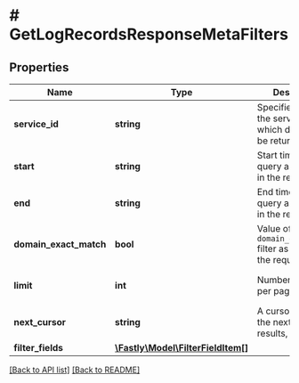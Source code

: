 # # GetLogRecordsResponseMetaFilters

## Properties

Name | Type | Description | Notes
------------ | ------------- | ------------- | -------------
**service_id** | **string** | Specifies the ID of the service for which data should be returned. | [optional] 
**start** | **string** | Start time for the query as supplied in the request. | [optional] 
**end** | **string** | End time for the query as supplied in the request. | [optional] 
**domain_exact_match** | **bool** | Value of the `domain_exact_match` filter as supplied in the request. | [optional] 
**limit** | **int** | Number of records per page. | [optional]  [defaults to 20]
**next_cursor** | **string** | A cursor to specify the next page of results, if any. | [optional] 
**filter_fields** | [**\Fastly\Model\FilterFieldItem[]**](FilterFieldItem.md) |  | [optional] 


[[Back to API list]](../../README.md#endpoints) [[Back to README]](../../README.md)
